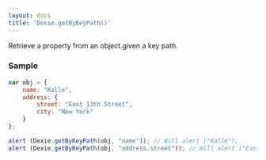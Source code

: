 ```yaml
---
layout: docs
title: 'Dexie.getByKeyPath()'
---
```


Retrieve a property from an object given a key path.

### Sample

```javascript
var obj = {
    name: "Kalle",
    address: {
        street: "East 13th Street",
        city: "New York"
    }
};

alert (Dexie.getByKeyPath(obj, "name")); // Will alert ("Kalle");
alert (Dexie.getByKeyPath(obj, "address.street")); // Will alert ("East 13th Street");
```
